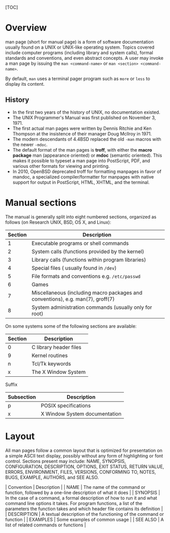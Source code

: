 [TOC]

# Overview
man page (short for manual page) is a form of software documentation usually found on a UNIX or UNIX-like operating system. Topics covered include computer programs (including library and system calls), formal standards and conventions, and even abstract concepts. A user may invoke a man page by issuing the `man <command-name>` or `man <section> <command-name>`.

By default, `man` uses a terminal pager program such as `more` or `less` to display its content.

## History
- In the first two years of the history of UNIX, no documentation existed.
- The UNIX Programmer's Manual was first published on November 3, 1971.
- The first actual man pages were written by Dennis Ritchie and Ken Thompson at the insistence of their manager Doug Mcllroy in 1971.
- The modern descendants of 4.4BSD replaced the old `-man` macros with the newer `-mdoc`.
- The default format of the man pages is **troff**, with either the **macro package** man (appearance oriented) or **mdoc** (semantic oriented). This makes it possible to typeset a man page into PostScript, PDF, and various other formats for viewing and printing.
- In 2010, OpenBSD deprecated troff for formatting manpages in favor of mandoc, a specialized compiler/formatter for manpages with native support for output in PostScript, HTML, XHTML, and the terminal.

# Manual sections
The manual is generally split into eight numbered sections, organized as follows (on Research UNIX, BSD, OS X, and Linux):

| Section | Description                                                                     |
| -       | -                                                                               |
| 1       | Executable programs or shell commands                                           |
| 2       | System calls (functions provided by the kernel)                                 |
| 3       | Library calls (functions within program libraries)                              |
| 4       | Special files ( usually found in `/dev`)                                        |
| 5       | File formats and conventions e.g. `/etc/passwd`                                 |
| 6       | Games                                                                           |
| 7       | Miscellaneous (including macro packages and conventions), e.g. man(7), groff(7) |
| 8       | System administration commands (usually only for root)                          |

On some systems some of the following sections are available:

| Section | Description            |
| -       | -                      |
| 0       | C library header files |
| 9       | Kernel routines        |
| n       | Tcl/Tk keywords        |
| x       | The X Window System    |

Suffix

| Subsection | Description                   |
| -          | -                             |
| p          | POSIX specifications          |
| x          | X Window System documentation |

# Layout
All man pages follow a common layout that is optimized for presentation on a simple ASCII text display, possibly without any form of highlighting or font control. Sections present may include: NAME, SYNOPSIS, CONFIGURATION, DESCRIPTION, OPTIONS, EXIT STATUS, RETURN VALUE, ERRORS, ENVIRONMENT, FILES, VERSIONS, CONFORMING TO, NOTES, BUGS, EXAMPLE, AUTHORS, and SEE ALSO.

| Convention  | Description                                                                                                                                                                                                              |
| NAME        | The name of the command or function, followed by a one-line description of what it does                                                                                                                                  |
| SYNOPSIS    | In the case of a command, a formal description of how to run it and what command line options it takes. For program functions, a list of the parameters the function takes and which header file contains its definition |
| DESCRIPTION | A textual description of the functioning of the command or function                                                                                                                                                      |
| EXAMPLES    | Some examples of common usage                                                                                                                                                                                            |
| SEE ALSO    | A list of related commands or functions                                                                                                                                                                                  |

